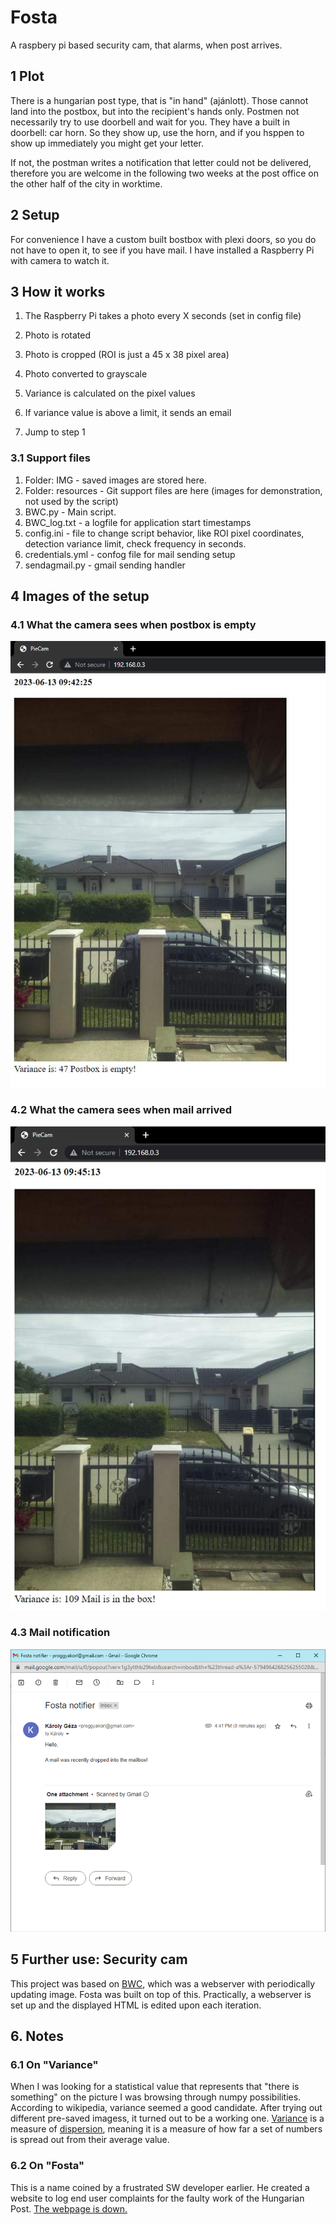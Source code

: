 # Fosta

A raspbery pi based security cam, that alarms, when post arrives. 

## 1 Plot

There is a hungarian post type, that is "in hand" (ajánlott). Those cannot land into the postbox, but into the recipient's hands only. Postmen not necessarily try to use doorbell and wait for you. They have a built in doorbell: car horn. So they show up, use the horn, and if you hsppen to show up immediately you might get your letter.

If not, the postman writes a notification that letter could not be delivered, therefore you are welcome in the following two weeks at the post office on the other half of the city in worktime.

## 2 Setup

For convenience I have a custom built bostbox with plexi doors, so you do not have to open it, to see if you have mail. I have installed a Raspberry Pi with camera to watch it.

## 3 How it works

1. The Raspberry Pi takes a photo every X seconds (set in config file)

2. Photo is rotated

3. Photo is cropped (ROI is just a 45 x 38 pixel area)

4.  Photo converted to grayscale

5.  Variance is calculated on the pixel values

6.  If variance value is above a limit, it sends an email

7.  Jump to step 1
### 3.1 Support files
1. Folder: IMG - saved images are stored here.
2. Folder: resources - Git support files are here (images for demonstration, not used by the script)
3. BWC.py - Main script. 
4. BWC_log.txt - a logfile for  application start timestamps
5. config.ini - file to change script behavior, like ROI pixel coordinates, detection variance limit, check frequency in seconds. 
6. credentials.yml - confog file for mail sending setup
7. sendagmail.py - gmail sending handler

## 4 Images of the setup

### 4.1 What the camera sees when postbox is empty
![Empty postbox](/resources/01_empty.jpg)

### 4.2 What the camera sees when mail arrived
![Mail arrived](/resources/02_full.jpg)
### 4.3 Mail notification
![Notification e-mail](/resources/03_mail.png)

## 5 Further use: Security cam

This project was based on [BWC](https://github.com/gitusercz/BWC), which was a webserver with periodically updating image. Fosta was built on top of this. Practically, a webserver is set up and the displayed HTML is edited upon each iteration.

## 6. Notes

### 6.1 On "Variance"

When I was looking for a statistical value that represents that "there is something" on the picture I was browsing through numpy possibilities. According to wikipedia, variance seemed a good candidate. After trying out different pre-saved imagess, it turned out to be a working one. 
[Variance](https://en.wikipedia.org/wiki/Variance)  is a measure of [dispersion](https://en.wikipedia.org/wiki/Statistical_dispersion "Statistical dispersion"), meaning it is a measure of how far a set of numbers is spread out from their average value.

### 6.2 On "Fosta"
This is a name coined by a frustrated SW developer earlier. He created a website to log end user complaints for the faulty work of the Hungarian Post. [The webpage is down.]([https://444.hu/2019/12/03/egy-kiborult-programozo-ugy-dontott-felveszi-a-harcot-a-magyar-postaval-ebbol-lett-a-fosta](https://444.hu/2019/12/03/egy-kiborult-programozo-ugy-dontott-felveszi-a-harcot-a-magyar-postaval-ebbol-lett-a-fosta))

 
